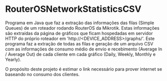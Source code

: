 # RouterOSNetworkStatisticsCSV

Programa em Java que faz a extração das informações das filas (Simple Queues) de um roteador rodando RouterOS da Mikrotik.
Estas informações são extraídas da página de gráficos que ficam hospedadas em servidor HTTP do próprio roteador em 'http://<DEVICE_ADDRESS>/graphs/'.
Este programa faz a extração de todas as filas e geração de um arquivo CSV com as informações de consumo médio de envio e recebimento (Average In / Average Out) de cada cliente em cada gráfico (Daily, Weekly, Monthly e Yearly).

O propósito deste projeto é estimar o link necessário para prover internet se baseando no consumo dos clientes.
